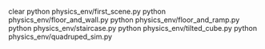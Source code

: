 clear
python physics_env/first_scene.py
python physics_env/floor_and_wall.py
python physics_env/floor_and_ramp.py
python physics_env/staircase.py
python physics_env/tilted_cube.py
python physics_env/quadruped_sim.py
